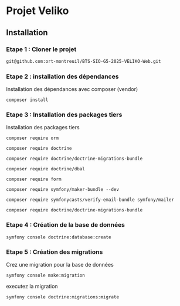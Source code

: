 # Projet Veliko

## Installation

### Etape 1 : Cloner le projet

```bash
git@github.com:ort-montreuil/BTS-SIO-G5-2025-VELIKO-Web.git
```

### Etape 2 : installation des dépendances

Installation des dépendances avec composer (vendor)
```
composer install
```
### Etape 3 : Installation des packages tiers
Installation des packages tiers
```
composer require orm
```
```
composer require doctrine
```
```
composer require doctrine/doctrine-migrations-bundle
```
```
composer require doctrine/dbal
```
```
composer require form 
```
```
composer require symfony/maker-bundle --dev
```
```
composer require symfonycasts/verify-email-bundle symfony/mailer
```
```
composer require doctrine/doctrine-migrations-bundle
```
### Etape 4 : Création de la base de données
```
symfony console doctrine:database:create
```
### Etape 5 : Création des migrations
Crez une migration pour la base de données
```
symfony console make:migration
```
executez la migration
```
symfony console doctrine:migrations:migrate
```